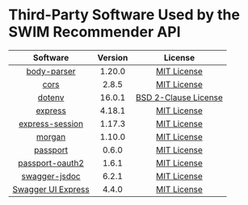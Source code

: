 # Third-Party Software Used by the SWIM Recommender API

|Software|Version|License
|:----:|:----:|:----:|
|[body-parser](https://github.com/expressjs/body-parser)|1.20.0|[MIT License](https://github.com/expressjs/body-parser/blob/master/LICENSE)|
|[cors](https://github.com/expressjs/cors)|2.8.5|[MIT License](https://github.com/expressjs/cors/blob/master/LICENSE)|
|[dotenv](https://github.com/motdotla/dotenv)|16.0.1|[BSD 2-Clause License](https://github.com/motdotla/dotenv/blob/master/LICENSE)|
|[express](https://expressjs.com/)|4.18.1|[MIT License](https://github.com/expressjs/express/blob/master/LICENSE)|
|[express-session](https://github.com/expressjs/session)|1.17.3|[MIT License](https://github.com/expressjs/session/blob/master/LICENSE)|
|[morgan](https://github.com/expressjs/morgan)|1.10.0|[MIT License](https://github.com/expressjs/morgan/blob/master/LICENSE)|
|[passport](https://github.com/jaredhanson/passport)|0.6.0|[MIT License](https://github.com/jaredhanson/passport/blob/master/LICENSE)|
|[passport-oauth2](https://github.com/jaredhanson/passport-oauth2)|1.6.1|[MIT License](https://github.com/jaredhanson/passport-oauth2/blob/master/LICENSE)|
|[swagger-jsdoc](https://github.com/Surnet/swagger-jsdoc)|6.2.1|[MIT License](https://github.com/Surnet/swagger-jsdoc/blob/master/LICENSE)|
|[Swagger UI Express](https://github.com/scottie1984/swagger-ui-express)|4.4.0|[MIT License](https://github.com/scottie1984/swagger-ui-express/blob/master/LICENSE)|
